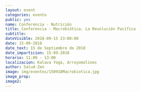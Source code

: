 ```yaml
---
layout: event
categories: evento
public: yes
name: Conferencia - Nutrición
title: Conferencia - Macrobiótica. La Revolución Pacífica
subtitle:
dateVisible: 2018-09-15 23:00:00
date: 15-09-2018
date_text: 15 de Septiembre de 2018
date_imparticion: 15-09-2018
horario: 11:00 - 13:00
localizacion: Kalava Yoga, Arroyomolinos
author: Salud-Zen
image: img/eventos/150918Macrobiotica.jpg
image_prop:
image2:
---
```


